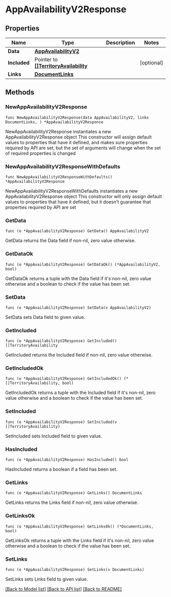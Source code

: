 # AppAvailabilityV2Response

## Properties

Name | Type | Description | Notes
------------ | ------------- | ------------- | -------------
**Data** | [**AppAvailabilityV2**](AppAvailabilityV2.md) |  | 
**Included** | Pointer to [**[]TerritoryAvailability**](TerritoryAvailability.md) |  | [optional] 
**Links** | [**DocumentLinks**](DocumentLinks.md) |  | 

## Methods

### NewAppAvailabilityV2Response

`func NewAppAvailabilityV2Response(data AppAvailabilityV2, links DocumentLinks, ) *AppAvailabilityV2Response`

NewAppAvailabilityV2Response instantiates a new AppAvailabilityV2Response object
This constructor will assign default values to properties that have it defined,
and makes sure properties required by API are set, but the set of arguments
will change when the set of required properties is changed

### NewAppAvailabilityV2ResponseWithDefaults

`func NewAppAvailabilityV2ResponseWithDefaults() *AppAvailabilityV2Response`

NewAppAvailabilityV2ResponseWithDefaults instantiates a new AppAvailabilityV2Response object
This constructor will only assign default values to properties that have it defined,
but it doesn't guarantee that properties required by API are set

### GetData

`func (o *AppAvailabilityV2Response) GetData() AppAvailabilityV2`

GetData returns the Data field if non-nil, zero value otherwise.

### GetDataOk

`func (o *AppAvailabilityV2Response) GetDataOk() (*AppAvailabilityV2, bool)`

GetDataOk returns a tuple with the Data field if it's non-nil, zero value otherwise
and a boolean to check if the value has been set.

### SetData

`func (o *AppAvailabilityV2Response) SetData(v AppAvailabilityV2)`

SetData sets Data field to given value.


### GetIncluded

`func (o *AppAvailabilityV2Response) GetIncluded() []TerritoryAvailability`

GetIncluded returns the Included field if non-nil, zero value otherwise.

### GetIncludedOk

`func (o *AppAvailabilityV2Response) GetIncludedOk() (*[]TerritoryAvailability, bool)`

GetIncludedOk returns a tuple with the Included field if it's non-nil, zero value otherwise
and a boolean to check if the value has been set.

### SetIncluded

`func (o *AppAvailabilityV2Response) SetIncluded(v []TerritoryAvailability)`

SetIncluded sets Included field to given value.

### HasIncluded

`func (o *AppAvailabilityV2Response) HasIncluded() bool`

HasIncluded returns a boolean if a field has been set.

### GetLinks

`func (o *AppAvailabilityV2Response) GetLinks() DocumentLinks`

GetLinks returns the Links field if non-nil, zero value otherwise.

### GetLinksOk

`func (o *AppAvailabilityV2Response) GetLinksOk() (*DocumentLinks, bool)`

GetLinksOk returns a tuple with the Links field if it's non-nil, zero value otherwise
and a boolean to check if the value has been set.

### SetLinks

`func (o *AppAvailabilityV2Response) SetLinks(v DocumentLinks)`

SetLinks sets Links field to given value.



[[Back to Model list]](../README.md#documentation-for-models) [[Back to API list]](../README.md#documentation-for-api-endpoints) [[Back to README]](../README.md)


